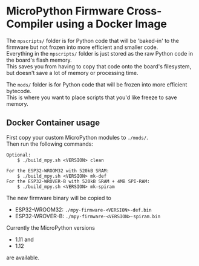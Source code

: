# MicroPython Firmware Cross-Compiler using a Docker Image

The `mpscripts/` folder is for Python code that will be 'baked-in'
to the firmware but not frozen into more efficient and smaller code.  
Everything in the `mpscripts/` folder is just stored as the raw
Python code in the board's flash memory.  
This saves you from having to copy that code onto the board's filesystem, but doesn't save a lot of memory or processing time.

The `mods/` folder is for Python code that will be frozen into more efficient bytecode.  
This is where you want to place scripts that you'd like freeze to save memory.

## Docker Container usage
First copy your custom MicroPython modules to `./mods/`.  
Then run the following commands:

```
Optional:
	$ ./build_mpy.sh <VERSION> clean

For the ESP32-WROOM32 with 520kB SRAM:
	$ ./build_mpy.sh <VERSION> mk-def
For the ESP32-WROVER-B with 520kB SRAM + 4MB SPI-RAM:
	$ ./build_mpy.sh <VERSION> mk-spiram
```

The new firmware binary will be copied to  

- ESP32-WROOM32: `./mpy-firmware-<VERSION>-def.bin`
- ESP32-WROVER-B: `./mpy-firmware-<VERSION>-spiram.bin`

Currently the MicroPython versions

- 1.11 and
- 1.12

are available.

